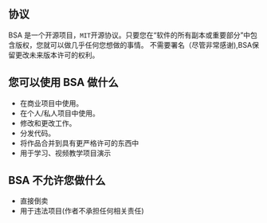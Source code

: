 ## 协议

BSA 是一个开源项目，`MIT`开源协议。只要您在“软件的所有副本或重要部分”中包含版权，您就可以做几乎任何您想做的事情。
不需要署名（尽管非常感谢),BSA保留更改未来版本许可的权利。


## 您可以使用 BSA 做什么

- 在商业项目中使用。
- 在个人/私人项目中使用。
- 修改和更改工作。
- 分发代码。
- 将作品合并到具有更严格许可的东西中
- 用于学习、视频教学项目演示

## BSA 不允许您做什么

- 直接倒卖
- 用于违法项目(作者不承担任何相关责任)

